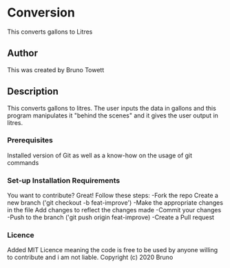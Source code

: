 # Conversion

This converts gallons to Litres

## Author

This was created by Bruno Towett


## Description

This converts gallons to litres. The user inputs the data in gallons and this program manipulates it "behind the scenes" and it gives the user output in litres.


### Prerequisites

Installed version of Git as well as a know-how on the usage of git commands


### Set-up Installation Requirements

You want to contribute? 
Great! Follow these steps: 
-Fork the repo Create a new branch ('git checkout -b feat-improve') 
-Make the appropriate changes in the file Add changes to reflect the changes made 
-Commit your changes 
-Push to the branch ('git push origin feat-improve) 
-Create a Pull request


### Licence
Added MIT Licence meaning the code is free to be used by anyone willing to contribute and i am not liable. 
Copyright (c) 2020 Bruno

